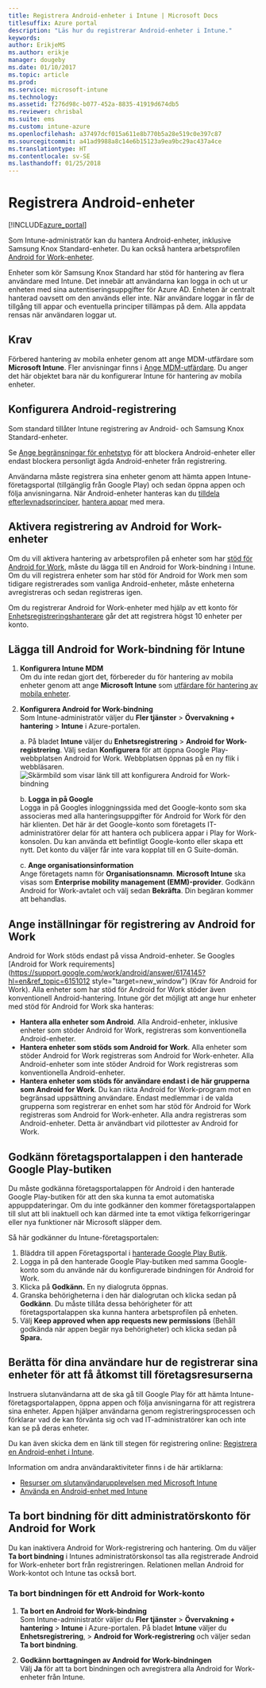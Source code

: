 ```yaml
---
title: Registrera Android-enheter i Intune | Microsoft Docs
titlesuffix: Azure portal
description: "Läs hur du registrerar Android-enheter i Intune."
keywords: 
author: ErikjeMS
ms.author: erikje
manager: dougeby
ms.date: 01/10/2017
ms.topic: article
ms.prod: 
ms.service: microsoft-intune
ms.technology: 
ms.assetid: f276d98c-b077-452a-8835-41919d674db5
ms.reviewer: chrisbal
ms.suite: ems
ms.custom: intune-azure
ms.openlocfilehash: a37497dcf015a611e8b770b5a28e519c0e397c87
ms.sourcegitcommit: a41ad9988a8c14e6b15123a9ea9bc29ac437a4ce
ms.translationtype: HT
ms.contentlocale: sv-SE
ms.lasthandoff: 01/25/2018
---
```

# <a name="enroll-android-devices"></a>Registrera Android-enheter

[!INCLUDE[azure_portal](./includes/azure_portal.md)]

Som Intune-administratör kan du hantera Android-enheter, inklusive Samsung Knox Standard-enheter. Du kan också hantera arbetsprofilen [Android for Work-enheter](#enable-enrollment-of-android-for-work-devices).

Enheter som kör Samsung Knox Standard har stöd för hantering av flera användare med Intune. Det innebär att användarna kan logga in och ut ur enheten med sina autentiseringsuppgifter för Azure AD. Enheten är centralt hanterad oavsett om den används eller inte. När användare loggar in får de tillgång till appar och eventuella principer tillämpas på dem. Alla appdata rensas när användaren loggar ut.

## <a name="prerequisite"></a>Krav

Förbered hantering av mobila enheter genom att ange MDM-utfärdare som **Microsoft Intune**. Fler anvisningar finns i [Ange MDM-utfärdare](mdm-authority-set.md). Du anger det här objektet bara när du konfigurerar Intune för hantering av mobila enheter.

## <a name="set-up-android-enrollment"></a>Konfigurera Android-registrering

Som standard tillåter Intune registrering av Android- och Samsung Knox Standard-enheter.

Se [Ange begränsningar för enhetstyp](enrollment-restrictions-set.md) för att blockera Android-enheter eller endast blockera personligt ägda Android-enheter från registrering.

Användarna måste registrera sina enheter genom att hämta appen Intune-företagsportal (tillgänglig från Google Play) och sedan öppna appen och följa anvisningarna. När Android-enheter hanteras kan du [tilldela efterlevnadsprinciper](compliance-policy-create-android.md), [hantera appar](app-management.md) med mera.

## <a name="enable-enrollment-of-android-for-work-devices"></a>Aktivera registrering av Android for Work-enheter

Om du vill aktivera hantering av arbetsprofilen på enheter som har [stöd för Android for Work](https://support.google.com/work/android/answer/6174145?hl=en&ref_topic=6151012), måste du lägga till en Android for Work-bindning i Intune. Om du vill registrera enheter som har stöd för Android for Work men som tidigare registrerades som vanliga Android-enheter, måste enheterna avregistreras och sedan registreras igen.

Om du registrerar Android for Work-enheter med hjälp av ett konto för [Enhetsregistreringshanterare](device-enrollment-manager-enroll.md) går det att registrera högst 10 enheter per konto.

## <a name="add-android-for-work-binding-for-intune"></a>Lägga till Android for Work-bindning för Intune

1. **Konfigurera Intune MDM**<br>
Om du inte redan gjort det, förbereder du för hantering av mobila enheter genom att ange **Microsoft Intune** som [utfärdare för hantering av mobila enheter](mdm-authority-set.md).
2. **Konfigurera Android for Work-bindning**<br>
    Som Intune-administratör väljer du **Fler tjänster** > **Övervakning + hantering** > **Intune** i Azure-portalen.

   a. På bladet **Intune** väljer du **Enhetsregistrering** > **Android for Work-registrering**. Välj sedan **Konfigurera** för att öppna Google Play-webbplatsen Android for Work. Webbplatsen öppnas på en ny flik i webbläsaren.
   ![Skärmbild som visar länk till att konfigurera Android for Work-bindning](./media/android-work-bind.png)

   b. **Logga in på Google**<br>
   Logga in på Googles inloggningssida med det Google-konto som ska associeras med alla hanteringsuppgifter för Android for Work för den här klienten. Det här är det Google-konto som företagets IT-administratörer delar för att hantera och publicera appar i Play for Work-konsolen. Du kan använda ett befintligt Google-konto eller skapa ett nytt.  Det konto du väljer får inte vara kopplat till en G Suite-domän.

   c. **Ange organisationsinformation**<br>
   Ange företagets namn för **Organisationsnamn**. **Microsoft Intune** ska visas som **Enterprise mobility management (EMM)-provider**. Godkänn Android for Work-avtalet och välj sedan **Bekräfta**. Din begäran kommer att behandlas.

## <a name="specify-android-for-work-enrollment-settings"></a>Ange inställningar för registrering av Android for Work
   Android for Work stöds endast på vissa Android-enheter. Se Googles [Android for Work requirements](https://support.google.com/work/android/answer/6174145?hl=en&ref_topic=6151012 style="target=new_window") (Krav för Android for Work). Alla enheter som har stöd för Android for Work stöder även konventionell Android-hantering. Intune gör det möjligt att ange hur enheter med stöd för Android for Work ska hanteras:

   - **Hantera alla enheter som Android**. Alla Android-enheter, inklusive enheter som stöder Android for Work, registreras som konventionella Android-enheter.
   - **Hantera enheter som stöds som Android for Work**. Alla enheter som stöder Android for Work registreras som Android for Work-enheter. Alla Android-enheter som inte stöder Android for Work registreras som konventionella Android-enheter.
   - **Hantera enheter som stöds för användare endast i de här grupperna som Android for Work**. Du kan rikta Android for Work-program mot en begränsad uppsättning användare. Endast medlemmar i de valda grupperna som registrerar en enhet som har stöd för Android for Work registreras som Android for Work-enheter. Alla andra registreras som Android-enheter. Detta är användbart vid pilottester av Android for Work.

## <a name="approve-the-company-portal-app-in-the-managed-google-play-store"></a>Godkänn företagsportalappen i den hanterade Google Play-butiken
Du måste godkänna företagsportalappen för Android i den hanterade Google Play-butiken för att den ska kunna ta emot automatiska appuppdateringar. Om du inte godkänner den kommer företagsportalappen till slut att bli inaktuell och kan därmed inte ta emot viktiga felkorrigeringar eller nya funktioner när Microsoft släpper dem.

Så här godkänner du Intune-företagsportalen:

1.  Bläddra till appen Företagsportal i [hanterade Google Play Butik](https://play.google.com/work/apps/details?id=com.microsoft.windowsintune.companyportal).
2.  Logga in på den hanterade Google Play-butiken med samma Google-konto som du använde när du konfigurerade bindningen för Android for Work.
3.  Klicka på **Godkänn.**  En ny dialogruta öppnas.
4.  Granska behörigheterna i den här dialogrutan och klicka sedan på **Godkänn**. Du måste tillåta dessa behörigheter för att företagsportalappen ska kunna hantera arbetsprofilen på enheten.
5.  Välj **Keep approved when app requests new permissions** (Behåll godkända när appen begär nya behörigheter) och klicka sedan på **Spara.**

<!--  ## Next steps for Android for Work
After configuring the Android for Work binding and settings, you can do the following:
- [Deploy Android for Work apps](android-for-work-apps.md)
- [Add Android for Work configuration policies](android-for-work-policy-settings-in-microsoft-intune.md)  -->

## <a name="tell-your-users-how-to-enroll-their-devices-to-access-company-resources"></a>Berätta för dina användare hur de registrerar sina enheter för att få åtkomst till företagsresurserna

Instruera slutanvändarna att de ska gå till Google Play för att hämta Intune-företagsportalappen, öppna appen och följa anvisningarna för att registrera sina enheter. Appen hjälper användarna genom registreringsprocessen och förklarar vad de kan förvänta sig och vad IT-administratörer kan och inte kan se på deras enheter.

Du kan även skicka dem en länk till stegen för registrering online: [Registrera en Android-enhet i Intune](https://docs.microsoft.com/intune-user-help/enroll-your-device-in-intune-android).

Information om andra användaraktiviteter finns i de här artiklarna:

- [Resurser om slutanvändarupplevelsen med Microsoft Intune](end-user-educate.md)
- [Använda en Android-enhet med Intune](https://docs.microsoft.com/intune-user-help/using-your-android-device-with-intune)

## <a name="unbind-your-android-for-work-administrative-account"></a>Ta bort bindning för ditt administratörskonto för Android for Work

Du kan inaktivera Android for Work-registrering och hantering. Om du väljer **Ta bort bindning** i Intunes administratörskonsol tas alla registrerade Android for Work-enheter bort från registreringen. Relationen mellan Android for Work-kontot och Intune tas också bort.

### <a name="to-unbind-an-android-for-work-account"></a>Ta bort bindningen för ett Android for Work-konto

1. **Ta bort en Android for Work-bindning**<br>
    Som Intune-administratör väljer du **Fler tjänster** > **Övervakning + hantering** > **Intune** i Azure-portalen.  På bladet **Intune** väljer du **Enhetsregistrering**, > **Android for Work-registrering** och väljer sedan **Ta bort bindning**.

2. **Godkänn borttagningen av Android for Work-bindningen**<br>
  Välj **Ja** för att ta bort bindningen och avregistrera alla Android for Work-enheter från Intune.
